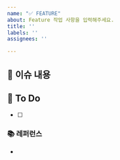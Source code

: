 ```yaml
---
name: "✅ FEATURE"
about: Feature 작업 사항을 입력해주세요.
title: ''
labels: ''
assignees: ''

---
```


<!-- 필요 없는 부분은 삭제해주세요. -->
## 📌 이슈 내용


## 📝 To Do
- [ ] 

### 📚 레퍼런스
-
